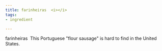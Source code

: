 ```yaml
---
title: farinheiras  <i></i>
tags:
- ingredient

---
```

farinheiras   This Portuguese "flour sausage" is hard to find in the United States.
